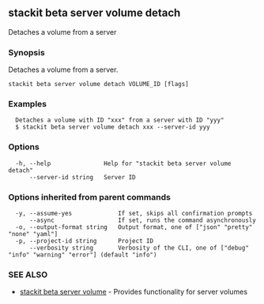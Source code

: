 ## stackit beta server volume detach

Detaches a volume from a server

### Synopsis

Detaches a volume from a server.

```
stackit beta server volume detach VOLUME_ID [flags]
```

### Examples

```
  Detaches a volume with ID "xxx" from a server with ID "yyy"
  $ stackit beta server volume detach xxx --server-id yyy
```

### Options

```
  -h, --help               Help for "stackit beta server volume detach"
      --server-id string   Server ID
```

### Options inherited from parent commands

```
  -y, --assume-yes             If set, skips all confirmation prompts
      --async                  If set, runs the command asynchronously
  -o, --output-format string   Output format, one of ["json" "pretty" "none" "yaml"]
  -p, --project-id string      Project ID
      --verbosity string       Verbosity of the CLI, one of ["debug" "info" "warning" "error"] (default "info")
```

### SEE ALSO

* [stackit beta server volume](./stackit_beta_server_volume.md)	 - Provides functionality for server volumes

